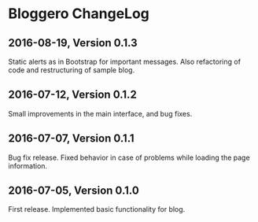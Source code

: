 # Bloggero ChangeLog

## 2016-08-19, Version 0.1.3

Static alerts as in Bootstrap for important messages. Also refactoring of code 
and restructuring of sample blog.

## 2016-07-12, Version 0.1.2

Small improvements in the main interface, and bug fixes.

## 2016-07-07, Version 0.1.1

Bug fix release. Fixed behavior in case of problems while loading the page information.

## 2016-07-05, Version 0.1.0

First release. Implemented basic functionality for blog.
